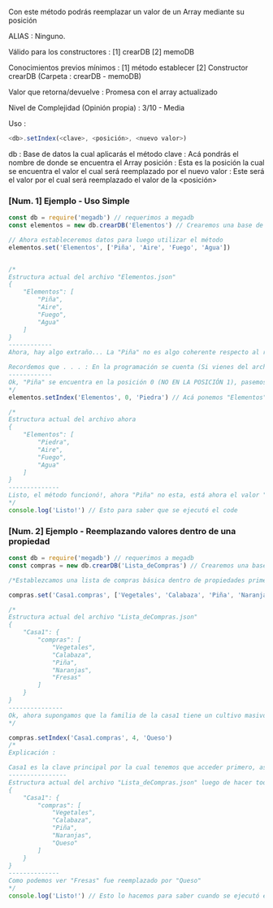 Con este método podrás reemplazar un valor de un Array mediante su posición

ALIAS :
	Ninguno.

Válido para los constructores :
	[1] crearDB
	[2] memoDB

Conocimientos previos mínimos :
	[1] método establecer
	[2]	Constructor crearDB (Carpeta : crearDB - memoDB)

Valor que retorna/devuelve :
	Promesa con el array actualizado

Nivel de Complejidad (Opinión propia) :
	3/10 - Media

Uso : 
```js
<db>.setIndex(<clave>, <posición>, <nuevo valor>)
```
db : Base de datos la cual aplicarás el método
clave : Acá pondrás el nombre de donde se encuentra el Array
posición : Esta es la posición la cual se encuentra el valor el cual será reemplazado por el <nuevo valor>
nuevo valor : Este será el valor por el cual será reemplazado el valor de la <posición>

### [Num. 1] Ejemplo - Uso Simple
```js
const db = require('megadb') // requerimos a megadb
const elementos = new db.crearDB('Elementos') // Crearemos una base de datos simple

// Ahora estableceremos datos para luego utilizar el método
elementos.set('Elementos', ['Piña', 'Aire', 'Fuego', 'Agua'])


/*
Estructura actual del archivo "Elementos.json"
{
	"Elementos": [
		"Piña",
		"Aire",
		"Fuego",
		"Agua"
	]
}
------------
Ahora, hay algo extraño... La "Piña" no es algo coherente respecto al resto de valores del Array ni del nombre de su clave, jum, reemplazemos a "Piña" por "Piedra".

Recordemos que . . . : En la programación se cuenta (Si vienes del archivo "delIndex" saltate este recuerdito) desde 0, por ejemplo, podemos ver que el Array "Elementos" tiene 4 valores ¿No?, pues si contamos desde 0 serían solo 3, en la programación cuentas desde 0, olvídate de lo que te enseñaron en la primaria, si cuentas desde 1 no podrás tener un título en programación, así que cuenta desde 0 ~~Perdón me excalté~~, prosigamos
------------
Ok, "Piña" se encuentra en la posición 0 (NO EN LA POSICIÓN 1), pasemos a utilizar el método
*/
elementos.setIndex('Elementos', 0, 'Piedra') // Acá ponemos "Elementos" ya que la clave principal "Elementos" es la que contiene el Array que queremos, 0 por la posición que queremos que reemplaze por el valor "Piedra"

/*
Estructura actual del archivo ahora
{
	"Elementos": [
		"Piedra",
		"Aire",
		"Fuego",
		"Agua"
	]
}
--------------
Listo, el método funcionó!, ahora "Piña" no esta, está ahora el valor "Piedra" ocupando su lugar
*/
console.log('Listo!') // Esto para saber que se ejecutó el code
```

### [Num. 2] Ejemplo - Reemplazando valores dentro de una propiedad
```js
const db = require('megadb') // requerimos a megadb
const compras = new db.crearDB('Lista_deCompras') // Crearemos una base de datos simple

/*Establezcamos una lista de compras básica dentro de propiedades primero*/

compras.set('Casa1.compras', ['Vegetales', 'Calabaza', 'Piña', 'Naranjas', 'Fresas'])

/*
Estructura actual del archivo "Lista_deCompras.json"
{
	"Casa1": {
		"compras": [
			"Vegetales",
			"Calabaza",
			"Piña",
			"Naranjas",
			"Fresas"
		]
	}
}
---------------
Ok, ahora supongamos que la familia de la casa1 tiene un cultivo masivo de fresas en su casa, y que por alguna razón las fresas están en su lista de compras, pues ya no necesitan fresas, pero si necesitarian "Queso" por alguna razón(?, así que reemplazemos "Fresas" por "Queso"
*/

compras.setIndex('Casa1.compras', 4, 'Queso')
/*
Explicación :

Casa1 es la clave principal por la cual tenemos que acceder primero, así que ponemos primero "Casa1", luego ponemos un "." (clave_split), así bajamos de altura para poder accéder a la altura donde está y por último ponemos "compras" ya que allí es donde se encuentra el Array, ponemos 4 ya que esa es la posición donde se encuentra "Fresas" (Recuerda como se cuenta en la programación), y "Queso" es el valor por el cual "Fresas" (El valor de la posición 4) será reemplazado
----------------
Estructura actual del archivo "Lista_deCompras.json" luego de hacer todo eso
{
	"Casa1": {
		"compras": [
			"Vegetales",
			"Calabaza",
			"Piña",
			"Naranjas",
			"Queso"
		]
	}
}
--------------
Como podemos ver "Fresas" fue reemplazado por "Queso"
*/
console.log('Listo!') // Esto lo hacemos para saber cuando se ejecutó el code
```